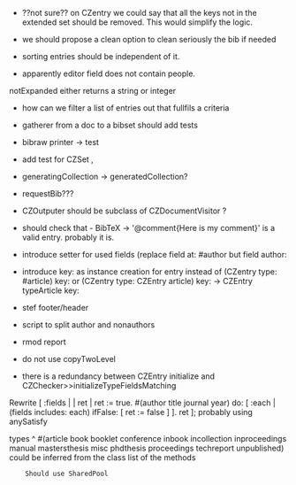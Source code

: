 * ??not sure?? on CZentry we could say that all the keys not in the extended set should be removed. This would simplify the logic.

* we should propose a clean option to clean seriously the bib if needed 

* sorting entries should be independent of it. 

* apparently editor field does not contain people.


notExpanded either returns a string or integer

* how can we filter a list of entries out that fullfils a criteria

* gatherer from a doc to a bibset should add tests
* bibraw printer -> test
* add test for CZSet , 

* generatingCollection -> generatedCollection?
* requestBib???
* CZOutputer should be subclass of CZDocumentVisitor ?

* should check that   - BibTeX -> '@comment{Here is my comment}' is a valid entry.  probably it is.

* introduce setter for used fields (replace field at: #author but field author: 

* introduce key: as instance creation for entry
	instead of (CZentry type: #article) key:
			or (CZentry type: CZEntry article) key:
	-> CZEntry typeArticle key: 
	
* stef footer/header
* script to split author and nonauthors
* rmod report
* do not use copyTwoLevel 
* there is a redundancy between 
	CZEntry initialize and CZChecker>>initializeTypeFieldsMatching

Rewrite 
	[ :fields | | ret |
			ret := true.
			#(author title journal year) do: [ :each |
				(fields includes: each) 
					ifFalse: [ ret := false ] ]. 
			ret ];
	probably using anySatisfy	
		
types
	^ #(article book booklet conference inbook incollection inproceedings manual mastersthesis misc phdthesis proceedings techreport unpublished)
could be inferred from the class list of the methods		
		
		Should use SharedPool
			
	
